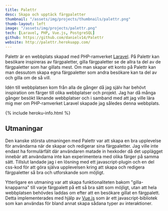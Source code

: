 ```yaml
---
title: Palettr
desc: Skapa och upptäck färgpaletter
thumbnail: "/assets/img/projects/thumbnails/palettr.png"
thumb-layout: left
image: "/assets/img/projects/palettr.png"
tech: [Laravel, PHP, Vue.js, PostgreSQL]
github: https://github.com/danielv14/Palettr
website: http://palettr.herokuapp.com/
---
```

Palettr är en webbplats skapad med PHP-ramverket [Laravel](https://laravel.com/). På Palettr kan besökare inspireras av färgpaletter, gilla färgpaletter se de allra ta del av de färgpaletter som har gillats mest. Om man skapar ett konto på Palettr kan man dessutom skapa egna färgpaletter som andra besökare kan ta del av och gilla om de så vill.

Idén till webbplatsen kom från alla de gånger då jag själv har behövt inspiration om färger till olika webbplatser och projekt. Jag har då många gånger besökt liknande webbplatser och i samband med att jag ville lära mig mer om PHP-ramverket Laravel skapade jag således denna webbplats.

{% include heroku-info.html %}

## Utmaningar
Den kanske största utmaningen med Palettr var att skapa en bra upplevelse för användarna när de skapar och redigerar sina färgpaletter. Jag ville inte endast ha formulärfält där användaren matade in hexkoder då det upplägget innebär att användarna inte kan experimentera med olika färger på samma sätt. Tillslut landade jag i en lösning med ett javascript-plugin och en del css-kod för att göra själva upplevelsen kring att skapa och redigera färgpaletter så bra och utforskande som möjligt.

Ytterligare en utmaning var att skapa funktionaliteten bakom "gilla-knapparna" till varje färgpalett på ett så bra sätt som möjligt, utan att hela webbplatsen behövdes laddas om efter att en besökare gillat en färgpalett. Detta implementerades med hjälp av [Vue.js](https://vuejs.org/) som är ett javascript-bibliotek som kan användas för bland annat skapa sådana typer av interaktioner.
